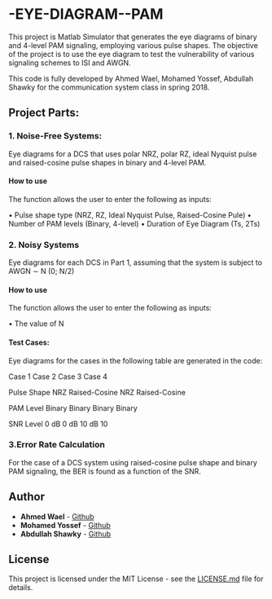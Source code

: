 # -EYE-DIAGRAM--PAM

This project is Matlab Simulator that generates the eye diagrams of binary and 4-level PAM signaling, employing various pulse shapes.
The objective of the project is to use the eye diagram to test the vulnerability of various signaling schemes to ISI and AWGN.

This code is fully developed by Ahmed Wael, Mohamed Yossef, Abdullah Shawky for the communication system class in spring 2018.


## Project Parts:
### 1. Noise-Free Systems:
Eye diagrams for a DCS that uses polar NRZ, polar RZ, ideal Nyquist pulse and raised-cosine pulse shapes in binary and 4-level PAM.

#### How to use
The function allows the user to enter the following as inputs:

• Pulse shape type (NRZ, RZ, Ideal Nyquist Pulse, Raised-Cosine Pule)
• Number of PAM levels (Binary, 4-level)
• Duration of Eye Diagram (Ts, 2Ts)

### 2. Noisy Systems
Eye diagrams for each DCS in Part 1, assuming that the system is subject to AWGN ∼ N (0; N/2)

#### How to use
The function allows the user to enter the following as inputs:

• The value of N
#### Test Cases: 
Eye diagrams for the cases in the following table are generated in the code:

Case 1 Case 2 Case 3 Case 4

Pulse Shape NRZ Raised-Cosine NRZ Raised-Cosine

PAM Level Binary Binary Binary Binary

SNR Level 0 dB 0 dB 10 dB 10

### 3.Error Rate Calculation
For the case of a DCS system using raised-cosine pulse shape and binary PAM signaling, the BER is found as a function of the SNR.


## Author

* **Ahmed Wael** - [Github](https://github.com/ahmedwael19)
* **Mohamed Yossef** - [Github](https://github.com/mhmdgad97)
* **Abdullah Shawky** - [Github](https://github.com/Abdallah-Shawky)

## License

This project is licensed under the MIT License - see the [LICENSE.md](LICENSE.md) file for details.
